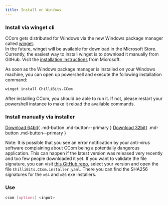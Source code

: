 ```yaml
---
title: Install on Windows
---
```


### Install via winget cli
CCom gets distributed for Windows via the new Windows package manager called [winget](https://github.com/microsoft/winget-cli). <br>
In the future, winget will be available for download in the Microsoft Store. Currently, the easiest way to install winget is to download it manually from GitHub. Visit the [installation instructions](https://github.com/microsoft/winget-cli#installing-the-client) from Microsoft.

As soon as the Windows package manager is installed on your Windows machine, you can open up powershell and execute the following installation command: <br>
```sh
winget install ChilliBits.CCom
```
After installing CCom, you should be able to run it. If not, please restart your powershell instance to make it reload the available commands.

### Install manually via installer

[Download 64bit](https://github.com/compose-generator/ccom/releases/latest/download/ccom_x64_setup.msi){ .md-button .md-button--primary }
[Download 32bit](https://github.com/compose-generator/ccom/releases/latest/download/ccom_x86_setup.msi){ .md-button .md-button--primary }

Note: It is possible that you see an error notification by your anti-virus software complaining about CCom being a potentially dangerous application. This can happen if the latest version was released very recently and too few people downloaded it yet. If you want to validate the file signature, you can visit [this GitHub repo](https://github.com/microsoft/winget-pkgs/tree/master/manifests/c/ChilliBits/CCom), select your version and open the file `ChilliBits.CCom.installer.yaml`. There you can find the SHA256 signatures for the `x64` and `x86` exe installers.

### Use
```sh
ccom [options] <input>
```
